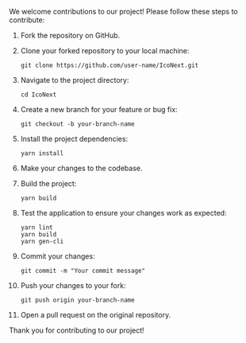 

We welcome contributions to our project! Please follow these steps to contribute:

1. Fork the repository on GitHub.

2. Clone your forked repository to your local machine:

   ```
   git clone https://github.com/user-name/IcoNext.git
   ```

3. Navigate to the project directory:

   ```
   cd IcoNext
   ```

4. Create a new branch for your feature or bug fix:

   ```
   git checkout -b your-branch-name
   ```

5. Install the project dependencies:

   ```
   yarn install
   ```

6. Make your changes to the codebase.

7. Build the project:

   ```
   yarn build
   ```

8. Test the application to ensure your changes work as expected:

   ```
   yarn lint
   yarn build
   yarn gen-cli
   ```

9. Commit your changes:

   ```
   git commit -m "Your commit message"
   ```

10. Push your changes to your fork:

    ```
    git push origin your-branch-name
    ```

11. Open a pull request on the original repository.

Thank you for contributing to our project!
